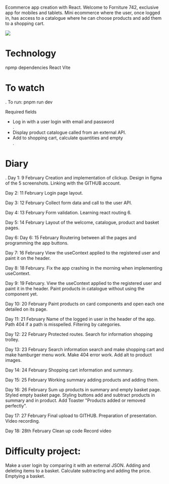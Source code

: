 Ecommerce app creation with React.
Welcome to Forniture 742, exclusive app for mobiles and tablets.
Mini ecommerce where the user, once logged in, has access to a catalogue where he can choose products and add them to a shopping cart.

<img src="/Users/danielsanguino/Desktop/ASSEMBLER/ecommerce/ecommerce-project/src/assets/readme-formiture742.jpg">


<h1>Technology</h1>
npmp dependencies
React Vite


<h1>To watch</h1>.
To run:
pnpm run dev

Required fields
<ul>
<li>Log in with a user login with email and password</li>.
<li>Display product catalogue called from an external API.
<li>Add to shopping cart, calculate quantities and empty </li>.
</ul>


<h1>Diary</h1>.
Day 1: 9 February
Creation and implementation of clickup.
Design in figma of the 5 screenshots.
Linking with the GITHUB account.

Day 2: 11 February
Login page layout.

Day 3: 12 February
Collect form data and call to the user API.

Day 4: 13 February
Form validation.
Learning react routing 6.

Day 5: 14 February
Layout of the welcome, catalogue, product and basket pages.

Day 6: Day 6: 15 February
Routering between all the pages and programming the app buttons.

Day 7: 16 February
View the useContext applied to the registered user and paint it on the header.

Day 8: 18 February.
Fix the app crashing in the morning when implementing useContext.

Day 9: 19 February.
View the useContext applied to the registered user and paint it in the header.
Paint products in catalogue without using the component yet.

Day 10: 20 February
Paint products on card components and open each one detailed on its page.

Day 11: 21 February
Name of the logged in user in the header of the app.
Path 404 if a path is misspelled.
Filtering by categories.

Day 12: 22 February
Protected routes.
Search for information shopping trolley.

Day 13: 23 February
Search information search and make shopping cart and make hamburger menu work.
Make 404 error work.
Add alt to product images.

Day 14: 24 February
Shopping cart information and summary.

Day 15: 25 February
Working summary adding products and adding them.

Day 16: 26 February
Sum up products in summary and empty basket page.
Styled empty basket page.
Styling buttons add and subtract products in summary and in product.
Add Toaster "Products added or removed perfectly".

Day 17: 27 February
Final upload to GITHUB.
Preparation of presentation.
Video recording.

Day 18: 28th February
Clean up code
Record video

<h1>Difficulty project:</h1>
Make a user login by comparing it with an external JSON.
Adding and deleting items to a basket.
Calculate subtracting and adding the price.
Emptying a basket.